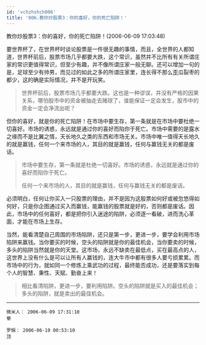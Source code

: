 ```yaml
---
id: 'vchzhshch006'
title: '006.教你炒股票3：你的喜好，你的死亡陷阱！'
---
```


教你炒股票3：你的喜好，你的死亡陷阱！(2006-06-09 17:03:48) 

要世界杯了，在世界杯时谈论股票是一件很无趣的事情，而且，全世界的人都知道，世界杯前后，股票市场几乎都要大跌，这个常识，虽然并不比所有有关所谓庄家的常识更值得常识，但至少有趣，并不像所谓庄家一般无聊。还可以增加一句的是，足球至少有帅男，而见过的如此之多的所谓庄家里，连长得不那么歪瓜裂枣的都少，这的确是实际情况，并不是开玩笑。

> 世界杯前后，股票市场几乎都要大跌。这也是一种谬误，并没有严格的因果关系，哪怕股市中的资金被抽走去赌球了，谁能保证一定会发生，股市中的资金一定会净流出呢？

但你的喜好，就是你的死亡陷阱！在市场中要生存，第一条就是在市场中要杜绝一切喜好。市场的诱惑，永远就是通过你的喜好而陷你于死亡。市场中需要的是露水之缘而不是比翼之情，天长地久之类的东西和市场无关。市场中唯一值得天长地久的就是赢钱，任何一个来市场的人，其目的就是赢钱，任何与赢钱无关的都是废话。

> 市场中要生存，第一条就是杜绝一切喜好。市场的诱惑，永远就是通过你的喜好而陷你于死亡。
>
> 任何一个来市场的人，其目的就是赢钱，任何与赢钱无关的都是废话。

必须明白，任何让你买入一只股票的理由，并不是因为这股票如何好或被忽悠得如何好，只是你企图通过买入而赢钱，能赢钱的股票就是好的，否则都是废话。因此，市场中的任何喜好，都是把你引入迷途的陷阱，必须逐一看破，进而洗心革面，才能在市场上生存。

当然，能看清楚自己周围的市场陷阱，还只是第一步，更进一步，要学会利用市场陷阱来赢钱。当你要买的时候，空头的陷阱就是你的最佳机会，当你要卖的时候，多头的陷阱当然就是你的天堂。这市场，永远不缺卖在最低点，买在最高点的人，这世界上没有什么是可以让所有人赢钱的，连大牛市中都有很多人要亏损累累。而市场中的行为，就如同一个修炼上乘武功的过程，最终能否成功，还是要落实到每个人的智慧、秉性、天赋、勤奋上来！

> 相比看清陷阱，更进一步，要利用陷阱。空头的陷阱就是买入的最佳机会；多头的陷阱，就是卖出的最佳机会。

------
```
微米人： 2006-06-09 17:31:10 
晕 
```
```
罗锅： 2006-06-10 00:53:10 
顶
```